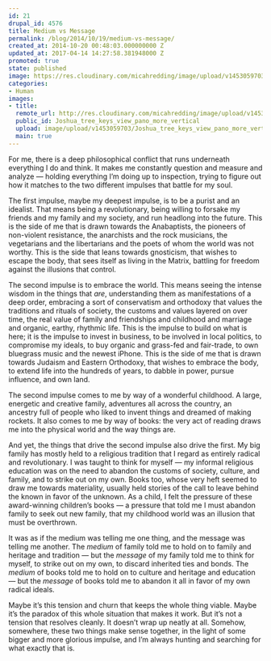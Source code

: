 ```yaml
---
id: 21
drupal_id: 4576
title: Medium vs Message
permalink: /blog/2014/10/19/medium-vs-message/
created_at: 2014-10-20 00:48:03.000000000 Z
updated_at: 2017-04-14 14:27:58.381948000 Z
promoted: true
state: published
image: https://res.cloudinary.com/micahredding/image/upload/v1453059703/Joshua_tree_keys_view_pano_more_vertical.jpg
categories:
- Human
images:
- title: 
  remote_url: http://res.cloudinary.com/micahredding/image/upload/v1453059703/Joshua_tree_keys_view_pano_more_vertical.jpg
  public_id: Joshua_tree_keys_view_pano_more_vertical
  upload: image/upload/v1453059703/Joshua_tree_keys_view_pano_more_vertical.jpg
  main: true
---
```

For me, there is a deep philosophical conflict that runs underneath everything I do and think. It makes me constantly question and measure and analyze — holding everything I’m doing up to inspection, trying to figure out how it matches to the two different impulses that battle for my soul.

The first impulse, maybe my deepest impulse, is to be a purist and an idealist. That means being a revolutionary, being willing to forsake my friends and my family and my society, and run headlong into the future. This is the side of me that is drawn towards the Anabaptists, the pioneers of non-violent resistance, the anarchists and the rock musicians, the vegetarians and the libertarians and the poets of whom the world was not worthy. This is the side that leans towards gnosticism, that wishes to escape the body, that sees itself as living in the Matrix, battling for freedom against the illusions that control.

The second impulse is to embrace the world. This means seeing the intense wisdom in the things that *are*, understanding them as manifestations of a deep order, embracing a sort of conservatism and orthodoxy that values the traditions and rituals of society, the customs and values layered on over time, the real value of family and friendships and childhood and marriage and organic, earthy, rhythmic life. This is the impulse to build on what is here; it is the impulse to invest in business, to be involved in local politics, to compromise my ideals, to buy organic and grass-fed and fair-trade, to own bluegrass music and the newest iPhone. This is the side of me that is drawn towards Judaism and Eastern Orthodoxy, that wishes to embrace the body, to extend life into the hundreds of years, to dabble in power, pursue influence, and own land.

The second impulse comes to me by way of a wonderful childhood. A large, energetic and creative family, adventures all across the country, an ancestry full of people who liked to invent things and dreamed of making rockets. It also comes to me by way of books: the very act of reading draws me into the physical world and the way things are.

And yet, the things that drive the second impulse also drive the first. My big family has mostly held to a religious tradition that I regard as entirely radical and revolutionary. I was taught to think for myself — my informal religious education was on the need to abandon the customs of society, culture, and family, and to strike out on my own. Books too, whose very heft seemed to draw me towards materiality, usually held stories of the call to leave behind the known in favor of the unknown. As a child, I felt the pressure of these award-winning children’s books — a pressure that told me I must abandon family to seek out new family, that my childhood world was an illusion that must be overthrown.

It was as if the medium was telling me one thing, and the message was telling me another. The *medium* of family told me to hold on to family and heritage and tradition — but the *message* of my family told me to think for myself, to strike out on my own, to discard inherited ties and bonds. The *medium* of books told me to hold on to culture and heritage and education — but the *message* of books told me to abandon it all in favor of my own radical ideals.

Maybe it’s this tension and churn that keeps the whole thing viable. Maybe it’s the paradox of this whole situation that makes it work. But it’s not a tension that resolves cleanly. It doesn’t wrap up neatly at all. Somehow, somewhere, these two things make sense together, in the light of some bigger and more glorious impulse, and I’m always hunting and searching for what exactly that is.
